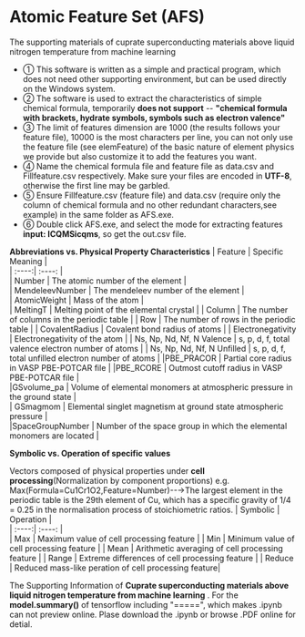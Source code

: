 # Atomic Feature Set (AFS)  
The supporting materials of cuprate superconducting materials above liquid nitrogen temperature from machine learning  
- ① This software is written as a simple and practical program, which does not need other supporting environment, but can be used directly on the Windows system.  
- ② The software is used to extract the characteristics of simple chemical formula, temporarily **does not support** -- **"chemical formula with brackets, hydrate symbols, symbols such as electron valence"** 
- ③ The limit of features dimension are 1000 (the results follows your feature file), 10000 is the most characters per line, you can not only use the feature file (see elemFeature) of the basic nature of element physics we provide but also customize it to add the features you want.  
- ④ Name the chemical formula file and feature file as data.csv and Fillfeature.csv respectively. Make sure your files are encoded in **UTF-8**, otherwise the first line may be garbled.  
- ⑤ Ensure Fillfeature.csv (feature file) and data.csv (require only the column of chemical formula and no other redundant characters,see example) in the same folder as AFS.exe.   
- ⑥ Double click AFS.exe, and select the mode for extracting features **input: ICQMSicqms**, so get the out.csv file.  

**Abbreviations vs. Physical Property Characteristics**
| Feature | Specific Meaning |   
| :----:| :----: |  
| Number | The atomic number of the element |  
| MendeleevNumber | The mendeleev number of the element |  
| AtomicWeight | Mass of the atom |  
| MeltingT  | Melting point of the elemental crystal | 
| Column | The number of columns in the periodic table | 
| Row | The number of rows in the periodic table | 
| CovalentRadius | Covalent bond radius of atoms | 
| Electronegativity | Electronegativity  of the atom | 
| Ns, Np, Nd, Nf, N Valence | s, p, d, f, total valence electron number of atoms | 
| Ns, Np, Nd, Nf, N Unfilled | s, p, d, f, total unfilled electron number of atoms | 
|PBE_PRACOR |  Partial core radius in VASP PBE-POTCAR file   | 
|PBE_RCORE | Outmost cutoff radius in VASP PBE-POTCAR file |  
|GSvolume_pa |  Volume of elemental monomers at atmospheric pressure in the ground state  |  
| GSmagmom  | Elemental singlet magnetism at ground state atmospheric pressure  |  
|SpaceGroupNumber | Number of the space group in which the elemental monomers are located  |  

**Symbolic vs. Operation of specific values**  

Vectors composed of physical properties under **cell processing**(Normalization by component proportions)
e.g. Max(Formula=Cu1Cr1O2,Feature=Number)--→The largest element in the periodic table is the 29th element of Cu, which has a specific gravity of 1/4 = 0.25 in the normalisation process of stoichiometric ratios.
| Symbolic | Operation |   
| :----:| :----: |  
| Max | Maximum value of cell processing feature | 
| Min | Minimum value of cell processing feature | 
| Mean | Arithmetic averaging of cell processing feature | 
| Range | Extreme differences of cell processing feature | 
| Reduce | Reduced mass-like peration of cell processing feature| 


 
 
The Supporting Information of **Cuprate superconducting materials above liquid nitrogen temperature from machine learning** .
For the **model.summary()** of tensorflow including "=====", which makes .ipynb can not preview online. Plase download the .ipynb or browse .PDF online for detial.
